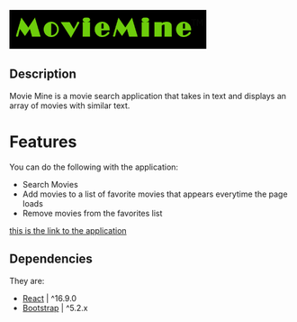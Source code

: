 <p lign='center'>
<img src="src\logo.png" width='350' alt='accessibility text'></p>

## Description
Movie Mine is a movie search application that takes in text and displays an array of movies with similar text.

# Features
You can do the following with the application:

* Search Movies
* Add movies to a list of favorite movies that appears everytime the page loads
* Remove movies from the favorites list

[this is the link to the application](https://movie-mine.netlify.app/)

## Dependencies
They are:

* [React](https://reactjs.org/)                                           | ^16.9.0
* [Bootstrap](https://getbootstrap.com)                                   | ^5.2.x
